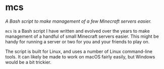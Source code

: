 # mcs

*A Bash script to make management of a few Minecraft servers easier.*

`mcs` is a Bash script I have written and evolved over the years to make
management of a handful of small Minecraft servers easier. This might be handy
for running a server or two for you and your friends to play on.

The script is built for Linux, and uses a number of Linux command-line tools. It
can likely be made to work on macOS fairly easily, but Windows would be a bit
trickier.
